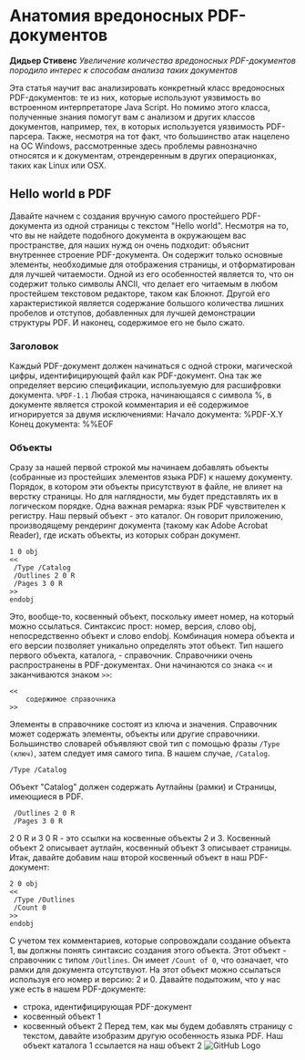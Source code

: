 # Анатомия вредоносных PDF-документов
**Дидьер Стивенс**
*Увеличение количества вредоносных PDF-документов породило интерес к способам анализа таких документов*

Эта статья научит вас анализировать конкретный класс вредоносных PDF-документов: те из них, которые используют уязвимость во встроенном интерпретаторе Java Script. Но помимо этого класса, полученные знания помогут вам с анализом и других классов документов, например, тех, в которых используется уязвимость PDF-парсера. Также, несмотря на тот факт, что большинство атак нацелено на ОС Windows, рассмотренные здесь проблемы равнозначно относятся и к документам, отрендеренным в других операционках, таких как Linux или OSX.

## Hello world в PDF
Давайте начнем с создания вручную самого простейшего PDF-документа из одной страницы с текстом "Hello world". Несмотря на то, что вы не найдете подобного документа в окружающем вас пространстве, для наших нужд он очень подходит: объяснит внутреннее строение PDF-документа. Он содержит только основные элементы, необходимые для отображения страницы, и отформатирован для лучшей читаемости. Одной из его особенностей является то, что он содержит только символы ANCII, что делает его читаемым в любом простейшем текстовом редакторе, таком как Блокнот. Другой его характеристикой является содержание большого количества лишних пробелов и отступов, добавленных для лучшей демонстрации структуры PDF. И наконец, содержимое его не было сжато.

### Заголовок
Каждый PDF-документ должен начинаться с одной строки, магической цифры, идентифицирующей файл как PDF-документ. Она так же определяет версию спецификации, используемую для расшифровки документа.
`%PDF-1.1`
Любая строка, начинающаяся с символа %, в документе является строкой комментария и её содержимое игнорируется за двумя исключениями:
Начало документа: %PDF-X.Y
Конец документа: %%EOF

### Объекты
Сразу за нашей первой строкой мы начинаем добавлять объекты (собранные из простейших элементов языка PDF) к нашему документу. Порядок, в котором эти объекты присутствуют в файле, не влияет на верстку страницы. Но для наглядности, мы будет представлять их в логическом порядке. Одна важная ремарка: язык PDF чувствителен к регистру. Наш первый объект - это каталог. Он говорит приложению, производящему рендеринг документа (такому как Adobe Acrobat Reader), где искать объекты, из которых собран документ.
```
1 0 obj
<<
 /Type /Catalog
 /Outlines 2 0 R
 /Pages 3 0 R
>>
endobj
```
Это, вообще-то, косвенный объект, поскольку имеет номер, на который можно ссылаться. Синтаксис прост: номер, версия, слово obj, непосредственно объект и слово endobj. Комбинация номера объекта и его версии позволяет уникально определять этот объект. Тип нашего первого объекта, каталога, - справочник. Справочники очень распространены в PDF-документах. Они начинаются со знака `<<` и заканчиваются знаком `>>`:
```
<<
    содержимое справочника
>>
```
Элементы в справочнике состоят из ключа и значения. Справочник может содержать элементы, объекты или другие справочники. Большинство словарей объявляют свой тип с помощью фразы `/Type (ключ)`, затем следует имя самого типа. В нашем случае, `/Catalog`.
```
/Type /Catalog
```
Объект "Catalog" должен содержать Аутлайны (рамки) и Страницы, имеющиеся в PDF.
```
 /Outlines 2 0 R
 /Pages 3 0 R
```
2 0 R и 3 0 R - это ссылки на косвенные объекты 2 и 3. Косвенный объект 2 описывает аутлайн, косвенный объект 3 описывает страницы.
Итак, давайте добавим наш второй косвенный объект в наш PDF-документ:
```
2 0 obj
<<
 /Type /Outlines
 /Count 0
>>
endobj
```
С учетом тех комментариев, которые сопровождали создание объекта 1, вы должны понять синтаксис создания этого объекта. Этот объект - справочник с типом `/Outlines`. Он имеет `/Count of 0`, что означает, что рамки для документа отсутствуют. На этот объект можно ссылаться используя его номер и версию: 2 и 0. 
Давайте подытожим, что у нас уже есть в нашем PDF-документе: 
- строка, идентифицирующая PDF-документ
- косвенный объект 1
- косвенный объект 2
Перед тем, как мы будем добавлять страницу с текстом, давайте изобразим другую особенность языка PDF. Наш объект каталога 1 ссылается на наш объект 2 
![GitHub Logo](/images/logo.png)